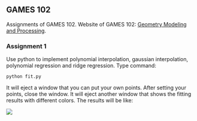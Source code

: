 ## GAMES 102
Assignments of GAMES 102. Website of GAMES 102: [Geometry Modeling and Processing](http://staff.ustc.edu.cn/~lgliu/Courses/GAMES102_2020/default.html).
### Assignment 1
Use python to implement polynomial interpolation, gaussian interpolation, polynomial regression and ridge regression. Type command:
```
python fit.py
```
It will eject a window that you can put your own points. After setting your points,  close the window. It will eject another window that shows the fitting results with different colors. The results will be like:

![](https://s3.us-west-2.amazonaws.com/secure.notion-static.com/d79ea503-01c5-487b-8f24-faf35e76c877/Untitled.png?X-Amz-Algorithm=AWS4-HMAC-SHA256&X-Amz-Credential=AKIAT73L2G45O3KS52Y5%2F20201020%2Fus-west-2%2Fs3%2Faws4_request&X-Amz-Date=20201020T080618Z&X-Amz-Expires=86400&X-Amz-Signature=ddb8e8561cc865111ed5b5851b99ef0241154264b40fd26601faff653fe28d9b&X-Amz-SignedHeaders=host&response-content-disposition=filename%20%3D%22Untitled.png%22)
